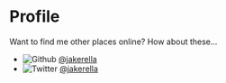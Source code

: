
# Profile

Want to find me other places online? How about these...

* ![Github](/images/github.png) [@jakerella](http://github.com/jakerella)
* ![Twitter](/images/twitter.png) [@jakerella](http://twitter.com/jakerella)


